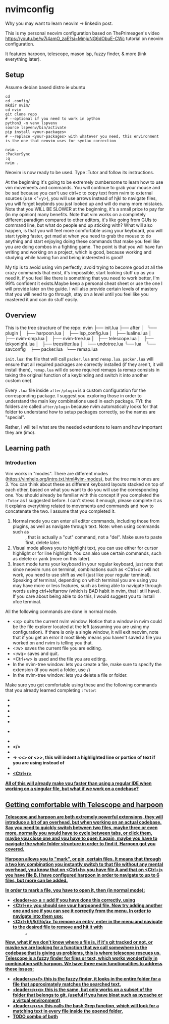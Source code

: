 # nvimconfig

Why you may want to learn neovim -> linkedin post.

This is my personal neovim configuration based on ThePrimeagen's video https://youtu.be/w7i4amO_zaE?si=MmjuNG6dObuE-CWc tutorial on neovim configuration.

It features harpoon, telescope, mason lsp, fuzzy finder, & more (link everything later).


## Setup
Assume debian based distro ie ubuntu
```sudo apt-get neovim
cd 
cd .config/
mkdir nvim/
cd nvim
git clone repo
# --optional if you need to work in python
python3 -m venv lspvenv
source lspvenv/bin/activate
pip install <your-packages>
# --replace <your-packages> with whatever you need, this environment is the one that neovim uses for syntax correction

nvim .
:PackerSync
:q
nvim .
```

Neovim is now ready to be used. Type :Tutor and follow its instructions. 

At the beginning it's going to be extremely cumbersome to learn how to use vim movements and commands. 
You will continue to grab your mouse and be sad because you can't use ctrl+c to copy text from nvim to external sources (use <"+y>), you will use arrows instead of hjkl to navigate files, you will forget keybinds you just looked up and will do many more mistakes. Note that you WILL BE SLOWER at the beginning, it's a small price to pay for (in my opinion) many benefits.
Note that vim works on a completely different paradigm compared to other editors, it's like going from GUIs to command line, but what do people end up sticking with?
What will also happen, is that you will feel more comfortable using your keyboard, you will start typing faster, get mad at when you need to grab the mouse to do anything and start enjoying doing these commands that make you feel like you are doing combos in a fighting game. The point is that you will have fun writing and working on a project, which is good, because working and studying while having fun and being insterested is good!

My tip is to avoid using vim perfectly, avoid trying to become good at all the crazy commands that exist, it's impossible, start looking stuff up as you need it, if you feel like there is something that you need to work better, I'm 99% confident it exists.Maybe keep a personal cheat sheet or use the one I will provide later on the guide. I will also provide certain levels of mastery that you will need to go through, stay on a level until you feel like you mastered it and can do stuff easily.  



## Overview

This is the tree structure of the repo: 
nvim
├── init.lua
├── after
│   └── plugin
│       ├── harpoon.lua
│       ├── lsp_config.lua
│       ├── lualine.lua
│       ├── nvim-cmp.lua
│       ├── nvim-tree.lua
│       ├── telescope.lua
│       ├── tokyonight.lua
│       ├── treesitter.lua
│       └── undotree.lua
└── lua
    └── savconfig
        ├── packer.lua
        └── remap.lua

`init.lua`: the file that will call `packer.lua` and `remap.lua`. `packer.lua` will ensure that all required packages are correctly installed (if they aren't, it will install them), `remap.lua` will do some required remaps (a remap consists in taking the original function of a keybinding and switch it into another custom one).

Every `.lua` file inside `after/plugin` is a custom configuration for the corresponding package. I suggest you exploring those in order to understand the main key combinations used in each package. FYI: the folders are called `after/plugin` because nvim automatically looks for that folder to understand how to setup packages correctly, so the names are "special".



Rather, I will tell what are the needed extentions to learn and how important they are (imo).

## Learning path

### Introduction
Vim works in "modes". There are different modes (https://vimhelp.org/intro.txt.html#vim-modes), but the tree main ones are 3. You can think about these as different keyboard layouts stacked on top of each other, based on what you want to do you will use the corresponding one. You should already be familiar with this concept if you completed the `:Tutor` as I suggested before. I can't stress it enough, please complete it as it explains everything related to movements and commands and how to concatenate the two. I assume that you completed it. 

1. Normal mode you can enter all editor commands, including those from plugins, as well as navigate through text. Note: when using commands such as <dd>, that is actually a "cut" command, not a "del". Make sure to paste first, delete later. 
2. Visual mode allows you to highlight text, you can use either <v> for cursor highlight or <V> for line highlight. You can also use certain commands, such as delete or yank (more on this later).
3. Insert mode turns your keyboard in your regular keyboard, just note that since neovim runs on terminal, combinations such as <Ctrl+c> will not work, you need to use shift as well (just like your regular terminal). Speaking of terminal, depending on which terminal you are using you may have more or less features, such as being able to navigate through words using ctrl+leftarrow (which is BAD habit in nvim, that I still have). If you care about being able to do this, I would suggest you to install xfce terminal.  

All the following commands are done in normal mode. 
- <:q> quits the current nvim window. Notice that a window in nvim could be the file explorer located at the left (assuming you are using my configuration). If there is only a single window, it will exit neovim, note that if you get an error it most likely means you haven't saved a file you worked on and nvim is telling you that.
- <:w> saves the current file you are editing.
- <:wq> saves and quit.
- <Ctrl+w> is used and the file you are editing. 
- In the nvim-tree window: <a> lets you create a file, make sure to specify the extension (if you want a folder, use /)
- In the nvim-tree window: <d> lets you delete a file or folder.

Make sure you get comfortable using these and the following commands that you already learned completing `:Tutor`:
- <w>
- <b>
- <e>
- <d>
- <dd>
- <p>
- <esc>
- </>
- <v>
- <V> -> <<> or <>>, this will indent a highlighted line or portion of text if you are using <v> instead of <V>
- <u>
- <Ctrl+r>

All of this will already make you faster than using a regular IDE when working on a singular file, but what if we work on a codebase?

## Getting comfortable with Telescope and harpoon
Telescope and harpoon are both extremely powerful extensions, they will introduce a bit of an overhead, but when working on an actual codebase. Say you need to quickly switch between two files, maybe three or even more, normally you would have to cycle between tabs, or click them, maybe you close one and you have to open it again, maybe you have to navigate the whole folder structure in order to find it, Harpoon got you covered. 

Harpoon allows you to "mark", or pin, certain files. It means that through a two key combination you instantly switch to that file without any mental overhead, you know that on <Ctrl+h> you have file A and that on <Ctrl+j> you have file B. I have configured harpoon in order to navigate to up to 6 files, but more can be added.

In order to mark a file, you have to open it, then (in normal mode):
- <leader+a> a = add
If you have done this correctly, using
- <Ctrl+e> 
you should see your harpooned file. Now try adding another one and see if you can see it correctly from the menu.
In order to navigate into them use:
- <Ctrl+h/j/k/l/ò/à>
To remove an entry, enter in the menu and navigate to the desired file to remove and hit it with <dd>.

Now, what if we don't know where a file is, if it's git tracked or not, or maybe we are looking for a function that we call somewhere in the codebase that is giving us problems, this is where telescope rescues us. Telescope is a fuzzy finder for files or text, which works wonderfully in combination with harpoon. We have three main functionalities to address these issues:



- <leader+p+f> this is the fuzzy finder, it looks in the entire folder for a file that approximately matches the searched text.
- <leader+p+g> this is the same, but only works on a subset of the folder that belongs to git. (useful if you have bloat such as __pycache__ or a virtual environment) 
- <leader+p+s> this calls the bash Grep function, which will look for a matching text in every file inside the opened folder. 
- TODO combo of both

















